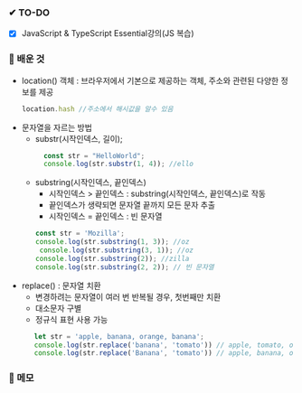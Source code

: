 ### ✔ TO-DO
- [x] JavaScript & TypeScript Essential강의(JS 복습)


### 💾 배운 것
- location() 객체 : 브라우저에서 기본으로 제공하는 객체, 주소와 관련된 다양한 정보를 제공
   ```javascript
   location.hash //주소에서 해시값을 알수 있음 
   ```
-  문자열을 자르는 방법
   -  substr(시작인덱스, 길이);
      ```javascript
        const str = "HelloWorld";
        console.log(str.substr(1, 4)); //ello
      ```
   -  substring(시작인덱스, 끝인덱스)
      -  시작인덱스 > 끝인덱스 : substring(시작인덱스, 끝인덱스)로 작동
      -  끝인덱스가 생략되면 문자열 끝까지 모든 문자 추출
      -  시작인덱스 = 끝인덱스 : 빈 문자열
        ```javascript
        const str = 'Mozilla';
        console.log(str.substring(1, 3)); //oz
         console.log(str.substring(3, 1)); //oz
        console.log(str.substring(2)); //zilla
        console.log(str.substring(2, 2)); // 빈 문자열
        ```
- replace() : 문자열 치환
  - 변경하려는 문자열이 여러 번 반복될 경우, 첫번째만 치환
  - 대소문자 구별
  - 정규식 표현 사용 가능
   ```javascript
      let str = 'apple, banana, orange, banana';
      console.log(str.replace('banana', 'tomato')) // apple, tomato, orange, banana (첫번째 banana만 치환)
      console.log(str.replace('Banana', 'tomato')) // apple, banana, orange, banana (대소문자)
   ```
### 📝 메모